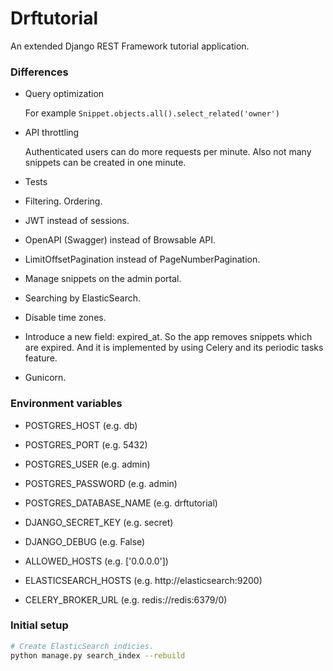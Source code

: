 # Drftutorial

An extended Django REST Framework tutorial application.

### Differences

- Query optimization

    For example `Snippet.objects.all().select_related('owner')`

- API throttling

    Authenticated users can do more requests per minute.
    Also not many snippets can be created in one minute.

- Tests
- Filtering. Ordering.
- JWT instead of sessions.
- OpenAPI (Swagger) instead of Browsable API.
- LimitOffsetPagination instead of PageNumberPagination.
- Manage snippets on the admin portal.
- Searching by ElasticSearch.
- Disable time zones.
- Introduce a new field: expired_at. So the app removes snippets which are expired.
  And it is implemented by using Celery and its periodic tasks feature.
- Gunicorn.

### Environment variables

- POSTGRES_HOST (e.g. db)
- POSTGRES_PORT (e.g. 5432)
- POSTGRES_USER (e.g. admin)
- POSTGRES_PASSWORD (e.g. admin)
- POSTGRES_DATABASE_NAME (e.g. drftutorial)

- DJANGO_SECRET_KEY (e.g. secret)
- DJANGO_DEBUG (e.g. False)
- ALLOWED_HOSTS (e.g. ['0.0.0.0'])

- ELASTICSEARCH_HOSTS (e.g. http://elasticsearch:9200)

- CELERY_BROKER_URL (e.g. redis://redis:6379/0)

### Initial setup

```bash
# Create ElasticSearch indicies.
python manage.py search_index --rebuild
```
